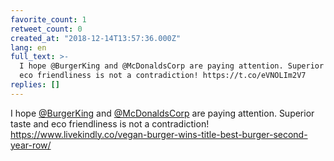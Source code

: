 ```yaml
---
favorite_count: 1
retweet_count: 0
created_at: "2018-12-14T13:57:36.000Z"
lang: en
full_text: >-
  I hope @BurgerKing and @McDonaldsCorp are paying attention. Superior taste and
  eco friendliness is not a contradiction! https://t.co/eVNOLIm2V7
replies: []
---
```


I hope [@BurgerKing](https://twitter.com/BurgerKing) and
[@McDonaldsCorp](https://twitter.com/McDonaldsCorp) are paying attention.
Superior taste and eco friendliness is not a contradiction!
<https://www.livekindly.co/vegan-burger-wins-title-best-burger-second-year-row/>
